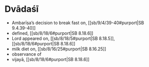 # Dvādaśī

* Ambarīṣa’s decision to break fast on, [[sb/9/4/39-40#purport|SB 9.4.39-40]]
* defined, [[sb/8/18/6#purport|SB 8.18.6]]
* Lord appeared on, [[sb/8/18/5#purport|SB 8.18.5]], [[sb/8/18/6#purport|SB 8.18.6]]
* milk diet on, [[sb/8/16/25#purport|SB 8.16.25]]
* observance of 
* vijayā, [[sb/8/18/6#purport|SB 8.18.6]]
